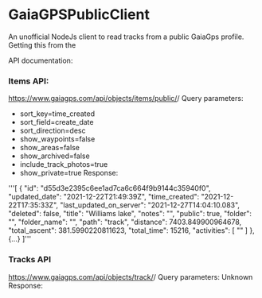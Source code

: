 # GaiaGPSPublicClient
An unofficial NodeJs client to read tracks from a public GaiaGps profile. Getting this from the 


API documentation:


### Items API:

https://www.gaiagps.com/api/objects/items/public/<profile-id>/
Query parameters:
- sort_key=time_created
- sort_field=create_date
- sort_direction=desc
- show_waypoints=false
- show_areas=false
- show_archived=false
- include_track_photos=true
- show_private=true
Response:

'''[
  {
    "id": "d55d3e2395c6ee1ad7ca6c664f9b9144c35940f0",
    "updated_date": "2021-12-22T21:49:39Z",
    "time_created": "2021-12-22T17:35:33Z",
    "last_updated_on_server": "2021-12-27T14:04:10.083",
    "deleted": false,
    "title": "Williams lake",
    "notes": "",
    "public": true,
    "folder": "",
    "folder_name": "",
    "path": "track",
    "distance": 7403.849900964678,
    "total_ascent": 381.5990220811623,
    "total_time": 15216,
    "activities": [
      ""
    ]
  },
  {...}
]'''


### Tracks API
https://www.gaiagps.com/api/objects/track/<track-id>/
Query parameters: Unknown
Response:
